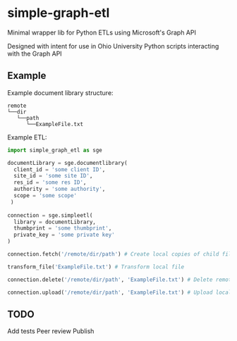 # simple-graph-etl

Minimal wrapper lib for Python ETLs using Microsoft's Graph API

Designed with intent for use in Ohio University Python scripts interacting with the Graph API

## Example
Example document library structure: 
```
remote
└──dir
   └──path
      └──ExampleFile.txt
```

Example ETL:
```Python
import simple_graph_etl as sge

documentLibrary = sge.documentlibrary(
  client_id = 'some client ID',
  site_id = 'some site ID',
  res_id = 'some res ID',
  authority = 'some authority',
  scope = 'some scope'
 )
 
connection = sge.simpleetl(
  library = documentLibrary,
  thumbprint = 'some thumbprint',
  private_key = 'some private key'
)

connection.fetch('/remote/dir/path') # Create local copies of child files at specified remote path

transform_file('ExampleFile.txt') # Transform local file 

connection.delete('/remote/dir/path', 'ExampleFile.txt') # Delete remote copy of file as it will be replaced

connection.upload('/remote/dir/path', 'ExampleFile.txt') # Upload local copy of file to same location as original

```

## TODO

Add tests
Peer review
Publish
